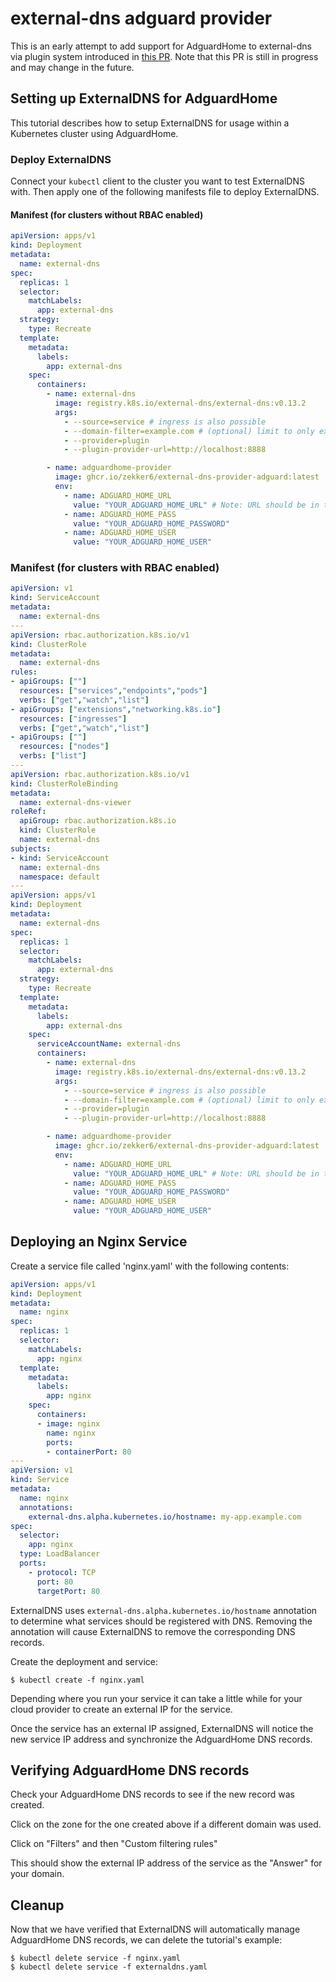 # external-dns adguard provider

This is an early attempt to add support for AdguardHome to external-dns via plugin system introduced in [this PR](https://github.com/kubernetes-sigs/external-dns/pull/3063).
Note that this PR is still in progress and may change in the future.

## Setting up ExternalDNS for AdguardHome

This tutorial describes how to setup ExternalDNS for usage within a Kubernetes cluster using AdguardHome.

### Deploy ExternalDNS

Connect your `kubectl` client to the cluster you want to test ExternalDNS with.
Then apply one of the following manifests file to deploy ExternalDNS.

#### Manifest (for clusters without RBAC enabled)
```yaml
apiVersion: apps/v1
kind: Deployment
metadata:
  name: external-dns
spec:
  replicas: 1
  selector:
    matchLabels:
      app: external-dns
  strategy:
    type: Recreate
  template:
    metadata:
      labels:
        app: external-dns
    spec:
      containers:
        - name: external-dns
          image: registry.k8s.io/external-dns/external-dns:v0.13.2
          args:
            - --source=service # ingress is also possible
            - --domain-filter=example.com # (optional) limit to only example.com domains; change to match the zone created above.
            - --provider=plugin
            - --plugin-provider-url=http://localhost:8888

        - name: adguardhome-provider
          image: ghcr.io/zekker6/external-dns-provider-adguard:latest
          env:
            - name: ADGUARD_HOME_URL
              value: "YOUR_ADGUARD_HOME_URL" # Note: URL should be in the format of http://adguard.home:3000/control/
            - name: ADGUARD_HOME_PASS
              value: "YOUR_ADGUARD_HOME_PASSWORD"
            - name: ADGUARD_HOME_USER
              value: "YOUR_ADGUARD_HOME_USER"
```

### Manifest (for clusters with RBAC enabled)
```yaml
apiVersion: v1
kind: ServiceAccount
metadata:
  name: external-dns
---
apiVersion: rbac.authorization.k8s.io/v1
kind: ClusterRole
metadata:
  name: external-dns
rules:
- apiGroups: [""]
  resources: ["services","endpoints","pods"]
  verbs: ["get","watch","list"]
- apiGroups: ["extensions","networking.k8s.io"]
  resources: ["ingresses"] 
  verbs: ["get","watch","list"]
- apiGroups: [""]
  resources: ["nodes"]
  verbs: ["list"]
---
apiVersion: rbac.authorization.k8s.io/v1
kind: ClusterRoleBinding
metadata:
  name: external-dns-viewer
roleRef:
  apiGroup: rbac.authorization.k8s.io
  kind: ClusterRole
  name: external-dns
subjects:
- kind: ServiceAccount
  name: external-dns
  namespace: default
---
apiVersion: apps/v1
kind: Deployment
metadata:
  name: external-dns
spec:
  replicas: 1
  selector:
    matchLabels:
      app: external-dns
  strategy:
    type: Recreate
  template:
    metadata:
      labels:
        app: external-dns
    spec:
      serviceAccountName: external-dns
      containers:
        - name: external-dns
          image: registry.k8s.io/external-dns/external-dns:v0.13.2
          args:
            - --source=service # ingress is also possible
            - --domain-filter=example.com # (optional) limit to only example.com domains; change to match the zone created above.
            - --provider=plugin
            - --plugin-provider-url=http://localhost:8888

        - name: adguardhome-provider
          image: ghcr.io/zekker6/external-dns-provider-adguard:latest
          env:
            - name: ADGUARD_HOME_URL
              value: "YOUR_ADGUARD_HOME_URL" # Note: URL should be in the format of http://adguard.home:3000/control/
            - name: ADGUARD_HOME_PASS
              value: "YOUR_ADGUARD_HOME_PASSWORD"
            - name: ADGUARD_HOME_USER
              value: "YOUR_ADGUARD_HOME_USER"
```


## Deploying an Nginx Service

Create a service file called 'nginx.yaml' with the following contents:

```yaml
apiVersion: apps/v1
kind: Deployment
metadata:
  name: nginx
spec:
  replicas: 1
  selector:
    matchLabels:
      app: nginx
  template:
    metadata:
      labels:
        app: nginx
    spec:
      containers:
      - image: nginx
        name: nginx
        ports:
        - containerPort: 80
---
apiVersion: v1
kind: Service
metadata:
  name: nginx
  annotations:
    external-dns.alpha.kubernetes.io/hostname: my-app.example.com
spec:
  selector:
    app: nginx
  type: LoadBalancer
  ports:
    - protocol: TCP
      port: 80
      targetPort: 80
```

ExternalDNS uses `external-dns.alpha.kubernetes.io/hostname` annotation to determine what services should be registered with DNS. Removing the annotation will cause ExternalDNS to remove the corresponding DNS records.

Create the deployment and service:

```console
$ kubectl create -f nginx.yaml
```

Depending where you run your service it can take a little while for your cloud provider to create an external IP for the service.

Once the service has an external IP assigned, ExternalDNS will notice the new service IP address and synchronize the AdguardHome DNS records.

## Verifying AdguardHome DNS records

Check your AdguardHome DNS records to see if the new record was created.

Click on the zone for the one created above if a different domain was used.

Click on "Filters" and then "Custom filtering rules"

This should show the external IP address of the service as the "Answer" for your domain.

## Cleanup

Now that we have verified that ExternalDNS will automatically manage AdguardHome DNS records, we can delete the tutorial's example:

```
$ kubectl delete service -f nginx.yaml
$ kubectl delete service -f externaldns.yaml
```
